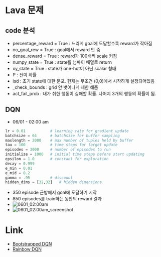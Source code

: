 # Lava 문제
## code 분석
* percentage_reward = True : 느리게 goal에 도달할수록 reward가 작아짐
* no_goal_rew = True : goal에서 reward 안 줌
* dense_reward = True : reward가 100배씩 scale 커짐
* numpy_state = True : state를 넘파이 배열로 return
* xy_state = True : state가 one-hot이 아닌 scalar 형태
* P : 전이 확률
* isd : 초기 state에 대한 분포. 현재는 무조건 (0,0)에서 시작하게 설정되어있음  
* _check_bounds : grid 안 벗어나게 제한 해줌
* act_fail_prob : 내가 취한 행동이 실패할 확률. 나머지 3개의 행동의 확률이 됨.

## DQN
* 06/01 - 02:00 am
```python
lr = 0.01           # learning rate for gradient update 
batchsize = 64      # batchsize for buffer sampling
maxlength = 2000    # max number of tuples held by buffer
tau = 100           # time steps for target update
episodes = 3000     # number of episodes to run
initialize = 1000   # initial time steps before start updating
epsilon = 1.0       # constant for exploration
decay = 0.999
e_min = 0.01
e_mid = 0.2
gamma = .95         # discount
hidden_dims = [32,32]   # hidden dimensions
```
  * 350 episode 근방에서 goal에 도달하기 시작
  * 850 episodes를 train하는 동안의 reward 결과
  * ![0601_02:00am](https://user-images.githubusercontent.com/81223817/171236269-09a4fafe-fca0-4afd-ab6f-f2847f1c640e.png)
  * ![0601_02:00am_screenshot](https://user-images.githubusercontent.com/81223817/171553883-23d800a5-4035-4e92-91f0-01268ba88bb8.png)



# Link
* [Bootstrapped DQN](https://joungheekim.github.io/2020/12/06/code-review/)
* [Rainbow DQN](https://velog.io/@isseebx/Noisy-networks-for-exploration)

